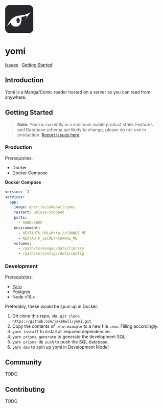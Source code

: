 <img src="public/favicon.svg" alt="logo" width="92" height="auto" />

# yomi

[Issues](https://github.com/jakehwll/yomi/issues)</a> · [Getting Started](#getting-started)

## Introduction

Yomi is a Manga/Comic reader hosted on a server so you can read from anywhere.

## Getting Started

> **Note**:
> Yomi is currently in a minimum viable product state. Features and Database schema are likely to change, please do not use in production. [Report issues here](https://github.com/jakehwll/yomi/issues/new).

### Production

Prerequisites.

- Docker
- Docker Compose

**Docker Compose**

```yaml
version: '3'
services:
  app:
    image: ghcr.io/jakehwll/yomi
    restart: unless-stopped
    ports:
      - 3000:3000
    environment:
      - NEXTAUTH_URL=http://CHANGE_ME
      - NEXTAUTH_SECRET=CHANGE_ME
    volumes:
      - /path/to/manga:/data/library
      - /path/to/config:/data/config
```

### Development

Prerequisites.

- [Yarn](https://yarnpkg.com/getting-started/install)
- Postgres
- Node v16.x

Preferably, these would be spun up in Docker.

1. Git clone this repo, via. `git clone https://github.com/jakehwll/yomi.git`
2. Copy the contents of `.env.example` to a new file `.env`. Filling accordingly.
3. `yarn install` to install all required dependencies.
4. `yarn prisma generate` to generate the development SQL.
5. `yarn prisma db push` to push the SQL database.
6. `yarn dev` to spin up yomi in Development Mode!

## Community

TODO.

## Contributing

TODO.

